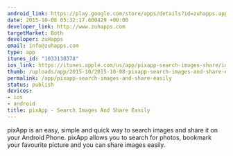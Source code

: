 ```yaml
--- 
android_link: https://play.google.com/store/apps/details?id=zuhapps.apps.pixapp
date: 2015-10-08 05:32:17.600429 +00:00
developer_link: http://www.zuhapps.com
targetMarket: Both
developer: zuHapps
email: info@zuhapps.com
type: app
itunes_id: "1033130378"
ios_link: https://itunes.apple.com/us/app/pixapp-search-images-share/id1033130378
thumb: /uploads/app/2015-10/2015-10-08-pixapp-search-images-and-share-easily.png
permalink: /app/pixapp-search-images-and-share-easily
status: publish
devices: 
- ios
- android
title: pixApp - Search Images And Share Easily
---
```


pixApp is an easy, simple and quick way to search images and share it on your Android Phone. pixApp allows you to search for photos, bookmark your favourite picture and you can share images easily.
